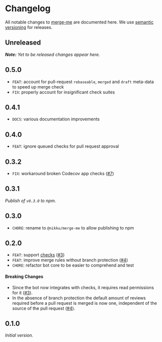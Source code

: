 # Changelog

All notable changes to [merge-me](https://github.com/nikku/merge-me) are documented here. We use [semantic versioning](http://semver.org/) for releases.

## Unreleased

___Note:__ Yet to be released changes appear here._

## 0.5.0

* `FEAT`: account for pull-request `rebaseable`, `merged` and `draft` meta-data to speed up merge check
* `FIX`: properly account for insignificant check suites

## 0.4.1

* `DOCS`: various documentation improvements

## 0.4.0

* `FEAT`: ignore queued checks for pull request approval

## 0.3.2

* `FIX`: workaround broken Codecov app checks ([#7](https://github.com/nikku/merge-me/issues/7))

## 0.3.1

_Publish of `v0.3.0` to npm._

## 0.3.0

* `CHORE`: rename to `@nikku/merge-me` to allow publishing to npm

## 0.2.0

* `FEAT`: support [checks](https://developer.github.com/v3/checks/) ([#3](https://github.com/nikku/merge-me/issues/3))
* `FEAT`: improve merge rules without branch protection ([#4](https://github.com/nikku/merge-me/issues/4))
* `CHORE`: refactor bot core to be easier to comprehend and test

#### Breaking Changes

* Since the bot now integrates with checks, it requires read permissions for it ([#3](https://github.com/nikku/merge-me/issues/3)).
* In the absence of branch protection the default amount of reviews required before a pull request is merged is now one, independent of the source of the pull request ([#4](https://github.com/nikku/merge-me/issues/4)).


## 0.1.0

_Initial version._